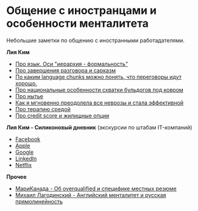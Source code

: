 # Общение с иностранцами и особенности менталитета #

Небольшие заметки по общению с иностранными работадателями.

**Лия Ким**
- [Про язык. Оси "иерархия - формальность"](https://www.facebook.com/lilya.kim/posts/854400218094959)
- [Про завершения разговора и сарказм](https://www.facebook.com/lilya.kim/posts/856755727859408)
- [По каким language chunks можно понять, что переговоры идут хорошо.](https://www.facebook.com/lilya.kim/posts/857087764492871)
- [Про национальные особенности схватки бульдогов под ковром](https://www.facebook.com/lilya.kim/posts/956098131258500)
- [Про нытье](https://www.facebook.com/lilya.kim/posts/504755123059472)
- [Как я мгновенно преодолела все неврозы и стала эффективной](https://www.facebook.com/lilya.kim/posts/508998492635135)
- [Про терапию средой](https://www.facebook.com/lilya.kim/posts/945480698986910)
- [Про credit score и жилищные опции](https://www.facebook.com/lilya.kim/posts/942446105957036)

**Лия Ким - Силиконовый дневник** (экскурсии по штабам IT-компаний) 
- [Facebook](https://www.facebook.com/lilya.kim/posts/847778745423773)
- [Apple](https://www.facebook.com/lilya.kim/posts/848400782028236)
- [Google](https://www.facebook.com/lilya.kim/posts/848652498669731)
- [LinkedIn](https://www.facebook.com/lilya.kim/posts/848887541979560)
- [Netflix](https://www.facebook.com/lilya.kim/posts/849521598582821)

**Прочее**
- [МариКанада - Об overqualified и специфике местных резюме](https://t.me/maricanada/275)
- [Михаил Лагодинский - Английский менталитет и русская прямолинейность](https://m.facebook.com/story.php?story_fbid=10156004756533339&id=664278338)